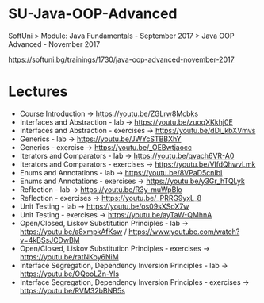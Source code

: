 # SU-Java-OOP-Advanced
SoftUni > Module: Java Fundamentals - September 2017 > Java OOP Advanced - November 2017

https://softuni.bg/trainings/1730/java-oop-advanced-november-2017

# Lectures
* Course Introduction -> https://youtu.be/ZGLrw8Mcbks
* Interfaces and Abstraction - lab -> https://youtu.be/zuoqXKkhj0E
* Interfaces and Abstraction - exercises -> https://youtu.be/dDi_kbXVmvs
* Generics - lab -> https://youtu.be/JWYcSTBBXhY
* Generics - exercise -> https://youtu.be/_OEBwtjaocc
* Iterators and Comparators - lab -> https://youtu.be/qvach6VR-A0
* Iterators and Comparators - exercises -> https://youtu.be/VlfdQhwvLmk
* Enums and Annotations - lab -> https://youtu.be/8VPaD5cnIbI
* Enums and Annotations - exercises -> https://youtu.be/y3Gr_hTQLyk
* Reflection - lab -> https://youtu.be/R3y-muWpBlo
* Reflection - exercises -> https://youtu.be/_PRRG9yxL_8
* Unit Testing - lab -> https://youtu.be/os09sXSoX7w
* Unit Testing - exercises -> https://youtu.be/ayTaW-QMhnA
* Open/Closed, Liskov Substitution Principles - lab -> https://youtu.be/a8xmpkAfKsw / https://www.youtube.com/watch?v=4kBSsJCDwBM
* Open/Closed, Liskov Substitution Principles - exercises -> https://youtu.be/ratNKoy6NiM
* Interface Segregation, Dependency Inversion Principles - lab -> https://youtu.be/OQooLZn-Yls
* Interface Segregation, Dependency Inversion Principles - exercises -> https://youtu.be/RVM32bBNB5s